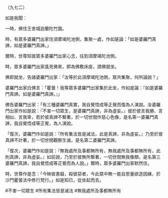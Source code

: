 （九七二）

如是我聞：

一時，佛住王舍城迦蘭陀竹園。

時，有眾多婆羅門出家住須摩竭陀池側，集聚一處，作如是論：「如是婆羅門真諦，如是婆羅門真諦。」

爾時，世尊知彼眾多婆羅門出家心念，往到須摩竭陀池側。

時，眾多婆羅門出家遙見佛來，即為佛敷床座，請佛就坐。

佛即就坐，告諸婆羅門出家：「汝等於此須摩竭陀池側，眾共集聚，何所論說？」

婆羅門出家白佛言：「瞿曇！我等眾多婆羅門出家集於此坐，作如是論：『如是婆羅門真諦。如是婆羅門真諦。』」

佛告婆羅門出家：「有三種婆羅門真實，我自覺悟成等正覺而復為人演說。汝婆羅門出家作如是說：『不害一切眾生，是婆羅門真諦，非為虛妄。』彼於彼言我勝、言相似、言我卑，若於彼真諦不繫著，於一切世間作慈心色像，是名第一婆羅門真諦，我自覺悟成等正覺，為人演說。

「復次，婆羅門作如是說：『所有集法皆是滅法，此是真諦，非為虛妄。』乃至於彼真諦不計著，於一切世間觀察生滅，是名第二婆羅門真諦。

「復次，婆羅門作如是說：『無我處所及事都無所有，無我處所及事都無所有，此則真諦，非為虛妄。』如前說，乃至於彼無所繫著，一切世間無我像類，是名第三婆羅門真諦，我自覺悟成等正覺而為人說。」爾時，眾多婆羅門出家默然住。

時，世尊作是念：「今映彼愚癡，殺彼惡者，今此眾中無一能自思量欲造因緣，於沙門瞿曇法中修行梵行。」如是知已，從坐起而去。




#不害一切眾生
#所有集法皆是滅法
#無我處所及事都無所有
